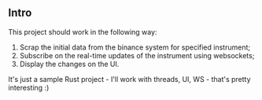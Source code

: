 Intro
---

This project should work in the following way:
1) Scrap the initial data from the binance system for specified instrument;
2) Subscribe on the real-time updates of the instrument using websockets;
3) Display the changes on the UI.

It's just a sample Rust project - I'll work with threads, UI, WS - that's pretty interesting :)
